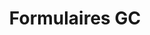 ---
title: 'Formulaires GC'
description: Créez des formulaires en ligne accessibles.
image: '/img/cds/gc-forms.svg'
imageAlt: 'Capture d’écran de Formulaires GC.'
link: 'https://articles.alpha.canada.ca/forms-formulaires/fr/'
---